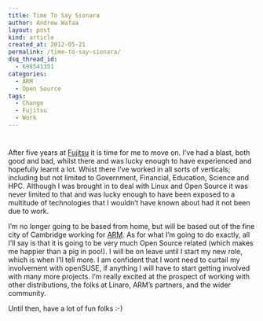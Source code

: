 ```yaml
---
title: Time To Say Sionara
author: Andrew Wafaa
layout: post
kind: article
created_at: 2012-05-21
permalink: /time-to-say-sionara/
dsq_thread_id:
  - 698541351
categories:
  - ARM
  - Open Source
tags:
  - Change
  - Fujitsu
  - Work
---
```

# 

After five years at [Fujitsu][1] it is time for me to move on. I’ve had a blast, both good and bad, whilst there and was lucky enough to have experienced and hopefully learnt a lot. Whist there I’ve worked in all sorts of verticals; including but not limited to Government, Financial, Education, Science and HPC. Although I was brought in to deal with Linux and Open Source it was never limited to that and was lucky enough to have been exposed to a multitude of technologies that I wouldn’t have known about had it not been due to work.

 [1]: http://www.fujitsu.com/uk/ "Fujitsu UK"

I’m no longer going to be based from home, but will be based out of the fine city of Cambridge working for [ARM][2]. As for what I’m going to do exactly, all I’ll say is that it is going to be very much Open Source related (which makes me happier than a pig in poo!). I will be on leave until I start my new role, which is when I’ll tell more. I am confident that I wont need to curtail my involvement with openSUSE, if anything I will have to start getting involved with many more projects. I’m really excited at the prospect of working with other distributions, the folks at Linaro, ARM’s partners, and the wider community.

 [2]: http://www.arm.com/ "The architecture for the digital world"

Until then, have a lot of fun folks :-)
